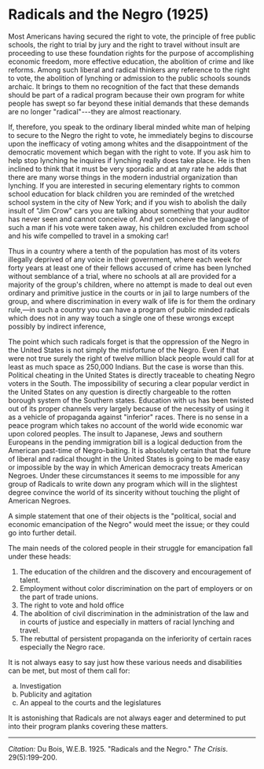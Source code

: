 <!--
title:   Radicals and the Negro
author:  Du Bois, W.E.B.
journal: The Crisis
year:    1925
volume:  29
issue:   5
pages:   199-200
-->
# Radicals and the Negro (1925)

Most Americans having secured the right to vote, the principle of free public schools, the right to trial by jury and the right to travel without insult are proceeding to use these foundation rights for the purpose of accomplishing economic freedom, more effective education, the abolition of crime and like reforms. Among such liberal and radical thinkers any reference to the right to vote, the abolition of lynching or admission to the public schools sounds archaic. It brings to them no recognition of the fact that these demands should be part of a radical program because their own program for white people has swept so far beyond these initial demands that these demands are no longer "radical"---they are almost reactionary.

If, therefore, you speak to the ordinary liberal minded white man of helping to secure to the Negro the right to vote, he immediately begins to discourse upon the inefficacy of voting among whites and the disappointment of the democratic movement which began with the right to vote. If you ask him to help stop lynching he inquires if lynching really does take place. He is then inclined to think that it must be very sporadic and at any rate he adds that there are many worse things in the modern industrial organization than lynching. If you are interested in securing elementary rights to common school education for black children you are reminded of the wretched school system in the city of New York; and if you wish to abolish the daily insult of "Jim Crow" cars you are talking about something that your auditor has never seen and cannot conceive of. And yet conceive the language of such a man if his vote were taken away, his children excluded from school and his wife compelled to travel in a smoking car!

Thus in a country where a tenth of the population has most of its voters illegally deprived of any voice in their government, where each week for forty years at least one of their fellows accused of crime has been lynched without semblance of a trial, where no schools at all are provided for a majority of the group's children, where no attempt is made to deal out even ordinary and primitive justice in the courts or in jail to large numbers of the group, and where discrimination in every walk of life is for them the ordinary rule,—in such a country you can have a program of public minded radicals which does not in any way touch a single one of these wrongs except possibly by indirect inference,

The point which such radicals forget is that the oppression of the Negro in the United States is not simply the misfortune of the Negro. Even if that were not true surely the right of twelve million black people would call for at least as much space as 250,000 Indians. But the case is worse than this. Political cheating in the United States is directly traceable to cheating Negro voters in the South. The impossibility of securing a clear popular verdict in the United States on any question is directly chargeable to the rotten borough system of the Southern states. Education with us has been twisted out of its proper channels very largely because of the necessity of using it as a vehicle of propaganda against "inferior" races. There is no sense in a peace program which takes no account of the world wide economic war upon colored peoples. The insult to Japanese, Jews and southern Europeans in the pending immigration bill is a logical deduction from the American past-time of Negro-baiting. It is absolutely certain that the future of liberal and radical thought in the United States is going to be made easy or impossible by the way in which American democracy treats American Negroes. Under these circumstances it seems to me impossible for any group of Radicals to write down any program which will in the slightest degree convince the world of its sincerity without touching the plight of American Negroes.

A simple statement that one of their objects is the "political, social and economic emancipation of the Negro" would meet the issue; or they could go into further detail.

The main needs of the colored people in their struggle for emancipation fall under these heads:

1. The education of the children and the discovery and encouragement of talent.
2. Employment without color discrimination on the part of employers or on the part of trade unions.
3. The right to vote and hold office
4. The abolition of civil discrimination in the administration of the law and in courts of justice and especially in matters of racial lynching and travel.
5. The rebuttal of persistent propaganda on the inferiority of certain races especially the Negro race.

It is not always easy to say just how these various needs and disabilities can be met, but most of them call for:

<ol type="a">
<li> Investigation
<li> Publicity and agitation
<li> An appeal to the courts and the legislatures
</ol>

It is astonishing that Radicals are not always eager and determined to put into their program planks covering these matters.

_________________
*Citation:* Du Bois, W.E.B. 1925. "Radicals and the Negro." *The Crisis*. 29(5):199&ndash;200.